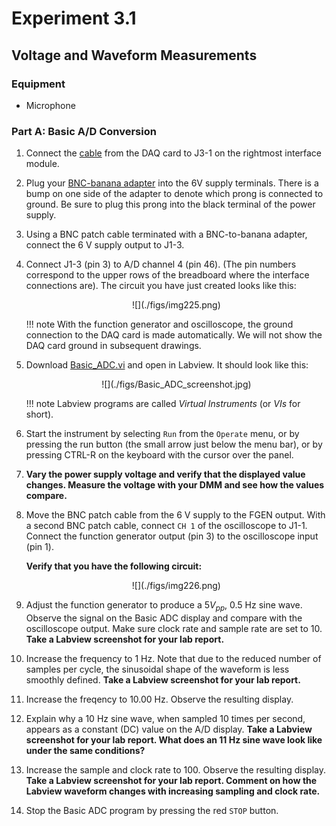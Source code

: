 # Experiment 3.1

## Voltage and Waveform Measurements

### Equipment

* Microphone

### Part A: Basic A/D Conversion

1. Connect the [cable](../misc_images/#daq-cable) from the DAQ card to J3-1 on
   the rightmost interface module.

2. Plug your [BNC-banana adapter](../misc_images/#banana-adapter) into the 6V
   supply terminals. There is a bump on one side of the adapter to denote which
   prong is connected to ground. Be sure to plug this prong into the black
   terminal of the power supply.

3. Using a BNC patch cable terminated with a BNC-to-banana adapter, connect the
   6 V supply output to J1-3.

4. Connect J1-3 (pin 3) to A/D channel 4 (pin 46). (The pin numbers correspond
   to the upper rows of the breadboard where the interface connections are).
   The circuit you have just created looks like this:

    <center>
    ![](./figs/img225.png)
    </center>

    !!! note
        With the function generator and oscilloscope, the ground connection to
        the DAQ card is made automatically. We will not show the DAQ card
        ground in subsequent drawings. 

5.  Download [Basic_ADC.vi](./Basic_ADC.vi) and open in Labview. It should look
    like this:

    <center>
    ![](./figs/Basic_ADC_screenshot.jpg)
    </center>

    !!! note
        Labview programs are called *Virtual Instruments* (or *VIs* for short).

6. Start the instrument by selecting `Run` from the `Operate` menu, or by
   pressing the run button (the small arrow just below the menu bar), or by
   pressing CTRL-R on the keyboard with the cursor over the panel.

7. **Vary the power supply voltage and verify that the displayed value changes.
   Measure the voltage with your DMM and see how the values compare.**


8. Move the BNC patch cable from the 6 V supply to the FGEN output. With a
   second BNC patch cable, connect `CH 1` of the oscilloscope to J1-1.  Connect
   the function generator output (pin 3) to the oscilloscope input (pin 1).

    **Verify that you have the following circuit:**

    <center>
    ![](./figs/img226.png)
    </center>

9. Adjust the function generator to produce a $5 V_{pp}$, 0.5 Hz sine wave.
   Observe the signal on the Basic ADC display and compare with the
   oscilloscope output. Make sure clock rate and sample rate are set to 10.
   **Take a Labview screenshot for your lab report.**

10. Increase the frequency to 1 Hz. Note that due to the reduced number of
    samples per cycle, the sinusoidal shape of the waveform is less smoothly
    defined. **Take a Labview screenshot for your lab report.**

11. Increase the freqency to 10.00 Hz. Observe the resulting display.

12. Explain why a 10 Hz sine wave, when sampled 10 times per second, appears as
    a constant (DC) value on the A/D display. **Take a Labview screenshot for
    your lab report. What does an 11 Hz sine wave look like under the same
    conditions?**

13. Increase the sample and clock rate to 100. Observe the resulting display.
    **Take a Labview screenshot for your lab report. Comment on how the Labview
    waveform changes with increasing sampling and clock rate.**

14. Stop the Basic ADC program by pressing the red `STOP` button.
